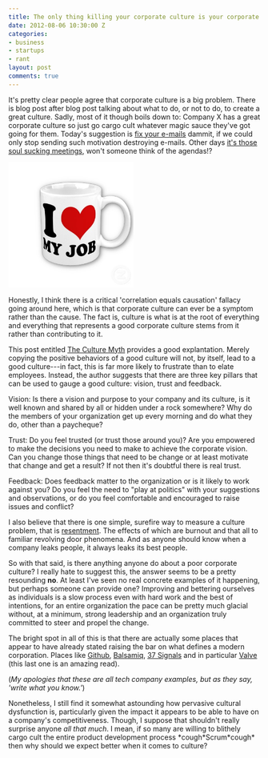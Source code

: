 ```yaml
---
title: The only thing killing your corporate culture is your corporate culture
date: 2012-08-06 10:30:00 Z
categories:
- business
- startups
- rant
layout: post
comments: true
---
```


It's pretty clear people agree that corporate culture is a big problem. There
is blog post after blog post talking about what to do, or not to do, to create
a great culture. Sadly, most of it though boils down to: Company X has a great
corporate culture so just go cargo cult whatever magic sauce they've got going
for them. Today's suggestion is [fix your e-mails][emails] dammit, if we could
only stop sending such motivation destroying e-mails. Other days [it's those
soul sucking meetings][meetings], won't someone think of the agendas!?

<img class="right" src="/images/i-love-my-job-mug.jpg" width="250">

Honestly, I think there is a critical 'correlation equals causation' fallacy
going around here, which is that corporate culture can ever be a symptom rather
than the cause. The fact is, culture is what is at the root of everything and
everything that represents a good corporate culture stems from it rather than
contributing to it.

<!--more-->

This post entitled [The Culture Myth][myth] provides a good explantation.
Merely copying the positive behaviors of a good culture will not, by itself,
lead to a good culture---in fact, this is far more likely to frustrate than to
elate employees. Instead, the author suggests that there are three key pillars
that can be used to gauge a good culture: vision, trust and feedback.

Vision: Is there a vision and purpose to your company and its culture, is it
well known and shared by all or hidden under a rock somewhere? Why do the
members of your organization get up every morning and do what they do, other
than a paycheque?

Trust: Do you feel trusted (or trust those around you)? Are you empowered to make the
decisions you need to make to achieve the corporate vision. Can you change
those things that need to be change or at least motivate that change and get a
result? If not then it's doubtful there is real trust.

Feedback: Does feedback matter to the organization or is it likely to work against you?
Do you feel the need to "play at politics" with your suggestions and
observations, or do you feel comfortable and encouraged to raise issues and
conflict?

I also believe that there is one simple, surefire way to measure a culture
problem, that is [resentment][resentment]. The effects of which are burnout and
that all to familiar revolving door phenomena. And as anyone should know when a
company leaks people, it always leaks its best people.

So with that said, is there anything anyone do about a poor corporate culture?
I really hate to suggest this, the answer seems to be a pretty resounding
**no**. At least I've seen no real concrete examples of it happening, but
perhaps someone can provide one? Improving and bettering ourselves as
individuals is a slow process even with hard work and the best of intentions,
for an entire organization the pace can be pretty much glacial without, at a
minimum, strong leadership and an organization truly committed to steer and
propel the change.

The bright spot in all of this is that there are actually some places that
appear to have already stated raising the bar on what defines a modern
corporation. Places like [Github][github], [Balsamiq][balsamiq], [37 Signals][37] 
and in particular [Valve][valve] (this last one is an amazing read).

(*My apologies that these are all tech company examples, but as they say, 'write what you know.'*)

Nonetheless, I still find it somewhat astounding how pervasive cultural dysfunction is,
particularly given the impact it appears to be able to have on a company's
competitiveness. Though, I suppose that shouldn't really surprise anyone
*all that much*. I mean, if so many are willing to blithely cargo cult
the entire product development process \*cough\*Scrum\*cough\* then why should
we expect better when it comes to culture?

[emails]: http://moz.com/rand/one-bad-policy-change-email-can-kill-company-culture/
[meetings]:http://www.corporateculturepros.com/2010/08/want-culture-change-change-your-meetingse
[myth]:http://brandonhays.com/blog/2012/07/02/the-culture-myth/
[resentment]:http://iamnotaprogrammer.com/Burnout-is-caused-by-resentment.html
[github]:http://lucisferre.net/2011/01/20/is-it-time-for-a-corporate-culture-revolution/
[valve]:http://blogs.valvesoftware.com/economics/why-valve-or-what-do-we-need-corporations-for-and-how-does-valves-management-structure-fit-into-todays-corporate-world/
[balsamiq]:http://blogs.balsamiq.com/team/2011/09/07/pace/
[37]:http://37signals.com/svn/posts/3223-the-end-of-formality
